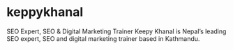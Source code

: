 # keppykhanal
SEO Expert, SEO &amp; Digital Marketing Trainer Keepy Khanal is Nepal’s leading SEO expert, SEO and digital marketing trainer based in Kathmandu. 
